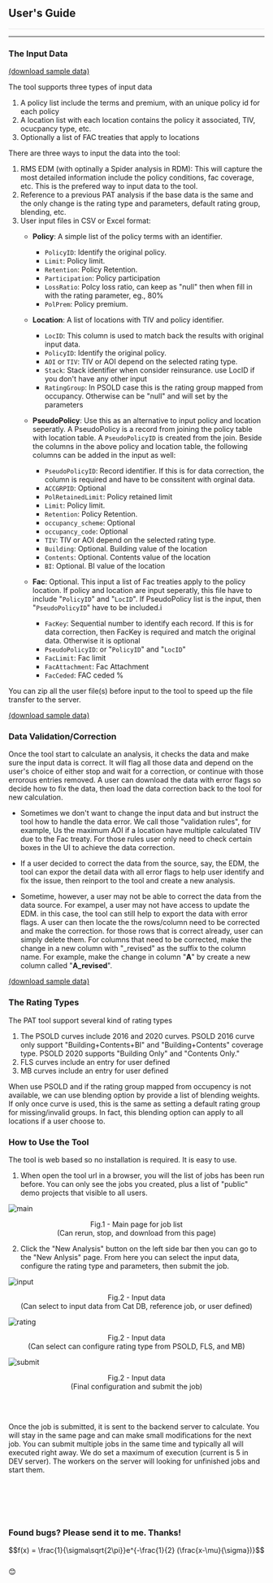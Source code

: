 <style>
.img_r {
    -webkit-filter: invert(1);
    filter: invert(1);
    },
hr{
    color: 'white'
}
</style>

## User's Guide

<hr class='img_r'/>

---

### **The Input Data**

[(download sample data)](samples/sample_data.zip)

The tool supports three types of input data
1. A policy list include the terms and premium, with an unique policy id for each policy
1. A location list with each location contains the policy it associated, TIV, ocucpancy type, etc.
1. Optionally a list of FAC treaties that apply to locations

There are three ways to input the data into the tool: 
1. RMS EDM (with optinally a Spider analysis in RDM): This will capture the most detailed information include the policy conditions, fac coverage, etc. This is the prefered way to input data to the tool.
1. Reference to a previous PAT analysis if the base data is the same and the only change is the rating type and parameters, default rating group, blending, etc.
1. User input files in CSV or Excel format:
    * **Policy**: A simple list of the policy terms with an identifier.
        * `PolicyID`: Identify the original policy.
        * `Limit`: Policy limit.
        * `Retention`: Policy Retention.
        * `Participation`: Policy participation 
        * `LossRatio`: Polcy loss ratio, can keep as "null" then when fill in with the  rating parameter, eg., 80%
        * `PolPrem`: Policy premium. 

    * **Location**: A list of locations with TIV and policy identifier.       
        * `LocID`: This column is used to match back the results with original input data. 
        * `PolicyID`: Identify the original policy.
        * `AOI` or `TIV`: TIV or AOI depend on the selected rating type.
        * `Stack`: Stack identifier when consider reinsurance. use LocID if you don't have any other input 
        * `RatingGroup`: In PSOLD case this is the rating group mapped from occupancy. Otherwise can be "null" and will set by the parameters
    
    * **PseudoPolicy**: Use this as an alternative to input policy and location seperatly. A PseudoPolicy is a record from joining the policy table with location table. A `PseudoPolicyID` is created from the join. Beside the columns in the above policy and location table, the following columns can be added in the input as well:
        * `PseudoPolicyID`: Record identifier. If this is for data correction, the column is required and have to be conssitent with orginal data. 
        * `ACCGRPID`: Optional
        * `PolRetainedLimit`: Policy retained limit
        * `Limit`: Policy limit.
        * `Retention`: Policy Retention.
        * `occupancy_scheme`: Optional  
        * `occupancy_code`: Optional
        * `TIV`: TIV or AOI depend on the selected rating type.
        * `Building`: Optional. Building value of the location
        * `Contents`: Optional. Contents value of the location
        * `BI`: Optional. BI value of the location
    
    * **Fac**: Optional. This input a list of Fac treaties apply to the policy location. If policy and location are input seperatly, this file have to include "`PolicyID`" and "`LocID`". If PseudoPolicy list is the input, then "`PseudoPolicyID`" have to be included.i
        * `FacKey`: Sequential number to identify each record. If this is for data correction, then FacKey is required and match the original data. Otherwise it is optional
        * `PseudoPolicyID`: or "`PolicyID`" and "`LocID`"
        * `FacLimit`: Fac limit
        * `FacAttachment`: Fac Attachment
        * `FacCeded`: FAC ceded %

You can zip all the user file(s) before input to the tool to speed up the file transfer to the server. 

[(download sample data)](samples/sample_data.zip)

### **Data Validation/Correction**

Once the tool start to calculate an analysis, it checks the data and make sure the input data is correct. It will flag all those data and depend on the user's choice of either stop and wait for a correction, or continue with those errorous entries removed. A user can download the data with error flags so decide how to fix the data, then load the data correction back to the tool for new calculation.

* Sometimes we don't want to change the input data and but instruct the tool how to handle the data error. We call those "validation rules", for example, Us the maximum AOI if a location have multiple calculated TIV due to the Fac treaty. For those rules user only need to check certain boxes in the UI to achieve the data correction.

* If a user decided to correct the data from the source, say, the EDM, the tool can expor the detail data with all error flags to help user identify and fix the issue, then reinport to the tool and create a new analysis.

* Sometime, however, a user may not be able to correct the data from the data source. For exampel, a user may not have access to update the EDM. in this case, the tool can still help to export the data with error flags. A user can then locate the the rows/column need to be corrected and make the correction. for those rows that is correct already, user can simply delete them. For columns that need to be corrected, make the change in a new column with "_revised" as the suffix to the column name. For example, make the change in column "**A**" by create a new column called "**A_revised**".

[(download sample data)](samples/sample_data.zip)       

### **The Rating Types**

The PAT tool support several kind of rating types
1. The PSOLD curves include 2016 and 2020 curves. PSOLD 2016 curve only support "Building+Contents+BI" and "Building+Contents" coverage type. PSOLD 2020 supports "Building Only" and "Contents Only."     
1. FLS curves include an entry for user defined
1. MB curves include an entry for user defined

When use PSOLD and if the rating group mapped from occupency is not available, we can use blending option by provide a list of blending weights. If only once curve is used, this is the same as setting a default rating group for missing/invalid groups. In fact, this blending option can apply to all locations if a user choose to.

### **How to Use the Tool**

The tool is web based so no installation is required. It is easy to use. 

1. When open the tool url in a browser, you will the list of jobs has been run before. You can only see the jobs you created, plus a list of "public" demo projects that visible to all users.   

<p align = "center">

![main](../../../public/images/pat_jobs.png "Main page with job list")
</p>
<p align = "center">
Fig.1 - Main page for job list<br />
(Can rerun, stop, and download from this page)
</p>


2. Click the "New Analysis" button on the left side bar then you can go to the "New Anlysis" page. From here you can select the input data, configure the rating type and parameters, then submit the job.     

<p align = "center">

![input](../../../public/images/pat_input.png "Select the input data")
</p>
<p align = "center">
Fig.2 - Input data<br />
(Can select to input data from Cat DB, reference job, or user defined)
</p>

<p align = "center">

![rating](../../../public/images/pat_rating.png "Select and configure rating type")
</p>
<p align = "center">
Fig.2 - Input data<br />
(Can select can configure rating type from PSOLD, FLS, and MB)
</p>

<p align = "center">

![submit](../../../public/images/pat_submit.png "Other configuration and submit the job")
</p>
<p align = "center">
Fig.2 - Input data<br />
(Final configuration and submit the job)
</p>

<br />
<br />

Once the job is submitted, it is sent to the backend server to calculate. You will stay in the same page and can make small modifications for the next job. You can submit multiple jobs in the same time and typically all will executed right away. We do set a maximum of execution (current is 5 in DEV server). The workers on the server will looking for unfinished jobs and start them. 

<br />
<br />
<br />
<br />

### Found bugs? Please send it to me. Thanks! 
$$f(x)  = \frac{1}{\sigma\sqrt{2\pi}}e^{-\frac{1}{2} (\frac{x-\mu}{\sigma})}$$  
😊

